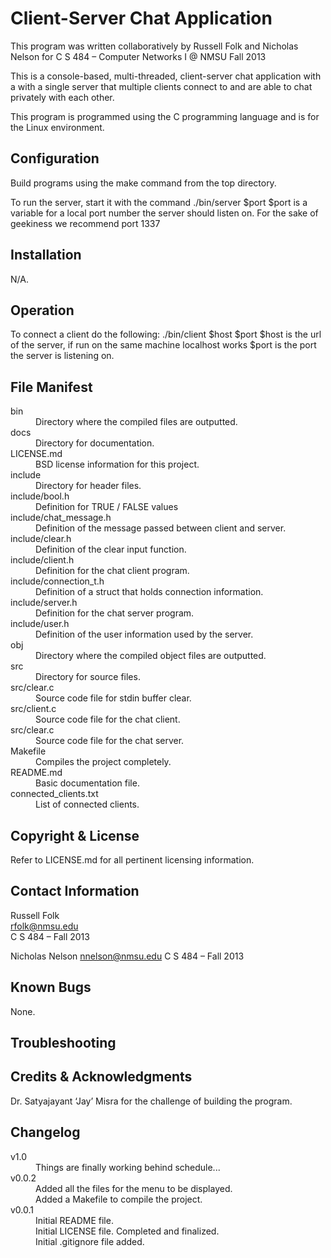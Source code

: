 Client-Server Chat Application
==============================

This program was written collaboratively by Russell Folk and Nicholas Nelson for
C S 484 – Computer Networks I @ NMSU Fall 2013

This is a console-based, multi-threaded, client-server chat application with a
with a single server that multiple clients connect to and are able to chat
privately with each other.

This program is programmed using the C programming language and is for the Linux
environment.

Configuration
-------------
Build programs using the make command from the top directory.

To run the server, start it with the command ./bin/server $port
$port is a variable for a local port number the server should listen on.
For the sake of geekiness we recommend port 1337


Installation
------------
N/A.

Operation
---------
To connect a client do the following: ./bin/client $host $port
$host is the url of the server, if run on the same machine localhost works
$port is the port the server is listening on.

File Manifest
-------------
<dl>
  <dt>bin</dt>
  <dd>Directory where the compiled files are outputted.</dd>
  <dt>docs</dt>
  <dd>Directory for documentation.</dd>
  <dt>LICENSE.md</dt>
  <dd>BSD license information for this project.</dd>
  <dt>include</dt>
  <dd>Directory for header files.</dd>
  <dt>include/bool.h</dt>
  <dd>Definition for TRUE / FALSE values</dd>
  <dt>include/chat_message.h</dt>
  <dd>Definition of the message passed between client and server.</dd>
  <dt>include/clear.h</dt>
  <dd>Definition of the clear input function.</dd>
  <dt>include/client.h</dt>
  <dd>Definition for the chat client program.</dd>
  <dt>include/connection_t.h</dt>
  <dd>Definition of a struct that holds connection information.</dd>
  <dt>include/server.h</dt>
  <dd>Definition for the chat server program.</dd>
  <dt>include/user.h</dt>
  <dd>Definition of the user information used by the server.</dd>
  <dt>obj</dt>
  <dd>Directory where the compiled object files are outputted.</dd>
  <dt>src</dt>
  <dd>Directory for source files.</dd>
  <dt>src/clear.c</dt>
  <dd>Source code file for stdin buffer clear.</dd>
  <dt>src/client.c</dt>
  <dd>Source code file for the chat client.</dd>
  <dt>src/clear.c</dt>
  <dd>Source code file for the chat server.</dd>
  <dt>Makefile</dt>
  <dd>Compiles the project completely.</dd>
  <dt>README.md</dt>
  <dd>Basic documentation file.</dd>
  <dt>connected_clients.txt</dt>
  <dd>List of connected clients.</dd>
</dl>

Copyright & License
-------------------
Refer to LICENSE.md for all pertinent licensing information.

Contact Information
-------------------
Russell Folk  
rfolk@nmsu.edu  
C S 484 – Fall 2013

Nicholas Nelson
nnelson@nmsu.edu
C S 484 – Fall 2013

Known Bugs
----------
None.

Troubleshooting
---------------


Credits & Acknowledgments
-------------------------
Dr. Satyajayant ‘Jay’ Misra for the challenge of building the program.

Changelog
---------
<dl>
  <dt>v1.0</dt>
  <dd>Things are finally working behind schedule...</dd>
  <dt>v0.0.2</dt>
  <dd>Added all the files for the menu to be displayed.</dd>
  <dd>Added a Makefile to compile the project.</dd>
  <dt>v0.0.1</dt>
  <dd>Initial README file.</dd>
  <dd>Initial LICENSE file. Completed and finalized.</dd>
  <dd>Initial .gitignore file added.</dd>
</dl>
